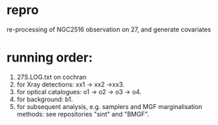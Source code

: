 # repro
re-processing of NGC2516 observation on 27, and generate covariates

# running order:
1. 27S.LOG.txt on cochran
2. for Xray detections:
   xx1 -> xx2 ->xx3.
3. for optical catalogues:
   o1 -> o2 -> o3 -> o4.
4. for background: b1.
5. for subsequent analysis, e.g. samplers and MGF marginalisation methods:
   see repositories "sint" and "BMGF".
